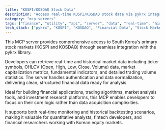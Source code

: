 ```yaml
---
title: "KOSPI/KOSDAQ Stock Data"
description: "Access real-time KOSPI/KOSDAQ stock data via pykrx integration for ticker symbols, OHLCV, market cap, fundamentals, and trading volumes."
category: "mcp-servers"
tags: ["finance", "utility", "api", "server", "data", "real-time", "historical", "market analysis", "quantitative finance"]
tech_stack: ["pykrx", "KOSPI", "KOSDAQ", "Financial Data", "Stock Market APIs", "trading algorithms", "investment research"]
---
```


This MCP server provides comprehensive access to South Korea's primary stock markets (KOSPI and KOSDAQ) through seamless integration with the pykrx library. 

Developers can retrieve real-time and historical market data including ticker symbols, OHLCV (Open, High, Low, Close, Volume) data, market capitalization metrics, fundamental indicators, and detailed trading volume statistics. The server handles authentication and data normalization, delivering clean, structured financial data ready for analysis.

Ideal for building financial applications, trading algorithms, market analysis tools, and investment research platforms, this MCP enables developers to focus on their core logic rather than data acquisition complexities. 

It supports both real-time monitoring and historical backtesting scenarios, making it valuable for quantitative analysts, fintech developers, and financial researchers working with Korean equity markets.